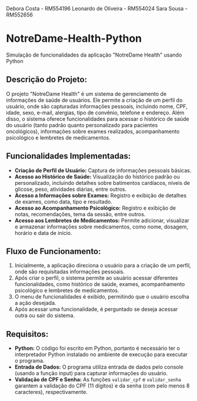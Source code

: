 Debora Costa - RM554196
Leonardo de Oliveira - RM554024
Sara Sousa - RM552656

# NotreDame-Health-Python
Simulação de funcionalidades da aplicação "NotreDame Health" usando Python

## Descrição do Projeto:

O projeto "NotreDame Health" é um sistema de gerenciamento de informações de saúde de usuários. Ele permite a criação de um perfil do usuário, onde são capturadas informações pessoais, incluindo nome, CPF, idade, sexo, e-mail, alergias, tipo de convênio, telefone e endereço. Além disso, o sistema oferece funcionalidades para acessar o histórico de saúde do usuário (tanto padrão quanto personalizado para pacientes oncológicos), informações sobre exames realizados, acompanhamento psicológico e lembretes de medicamentos.

## Funcionalidades Implementadas:
- **Criação de Perfil de Usuário:** Captura de informações pessoais básicas.
- **Acesso ao Histórico de Saúde:** Visualização do histórico padrão ou personalizado, incluindo detalhes sobre batimentos cardíacos, níveis de glicose, peso, atividades diárias, entre outros.
- **Acesso a Informações sobre Exames:** Registro e exibição de detalhes de exames, como data, tipo e resultado.
- **Acesso ao Acompanhamento Psicológico:** Registro e exibição de notas, recomendações, tema da sessão, entre outros.
- **Acesso aos Lembretes de Medicamentos:** Permite adicionar, visualizar e armazenar informações sobre medicamentos, como nome, dosagem, horário e data de início.

## Fluxo de Funcionamento:
1. Inicialmente, a aplicação direciona o usuário para a criação de um perfil, onde são requisitadas informações pessoais.
2. Após criar o perfil, o sistema permite ao usuário acessar diferentes funcionalidades, como histórico de saúde, exames, acompanhamento psicológico e lembretes de medicamentos.
3. O menu de funcionalidades é exibido, permitindo que o usuário escolha a ação desejada.
4. Após acessar uma funcionalidade, é perguntado se deseja acessar outra ou sair do sistema.

## Requisitos:
- **Python:** O código foi escrito em Python, portanto é necessário ter o interpretador Python instalado no ambiente de execução para executar o programa.
- **Entrada de Dados:** O programa utiliza entrada de dados pelo console (usando a função input) para capturar informações do usuário.
- **Validação de CPF e Senha:** As funções `validar_cpf` e `validar_senha` garantem a validação do CPF (11 dígitos) e da senha (com pelo menos 8 caracteres), respectivamente.
